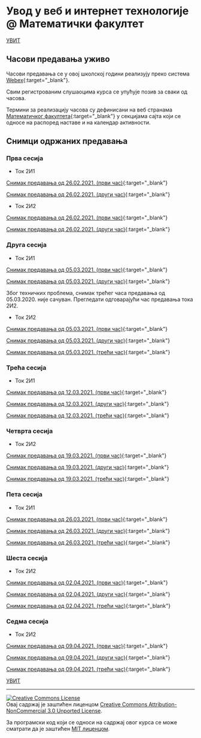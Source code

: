 # Увод у веб и интернет технологије @ Математички факултет

[УВИТ](../../README.md)

## Часови предавања уживо

Часови предавања се у овој школској години реализују преко система [Webex](https://www.webex.com/){:target="_blank"}.

Свим регистрованим слушаоцима курса се упућује позив за сваки од часова.

Термини за реализацију часова су дефинисани на веб странама [Математичког факултета](http://www.math.rs/){:target="_blank"} у секцијама сајта који се односе на распоред наставе и на календар активности.

## Снимци одржаних предавања

### Прва сесија

- Ток 2И1

[Снимак предавања од 26.02.2021. (први час)](https://youtu.be/djAr6S6uSFM){:target="_blank"}

[Снимак предавања од 26.02.2021. (други час)](https://youtu.be/DsJh-W-KoyQ){:target="_blank"}

- Ток 2И2

[Снимак предавања од 26.02.2021. (први час)](https://youtu.be/D_-yVnkPyqU){:target="_blank"}

[Снимак предавања од 26.02.2021. (други час)](https://youtu.be/oEp88DwQmsc){:target="_blank"}

### Друга сесија

- Ток 2И1

[Снимак предавања од 05.03.2021. (први час)](https://youtu.be/2swrIevQBZ8){:target="_blank"}

[Снимак предавања од 05.03.2021. (други час)](https://youtu.be/GdcYvRVHO2o){:target="_blank"}

Због техничких проблема, снимак трећег часа предавања од 05.03.2020. није сачуван.
Прегледати одговарајући час предавања тока 2И2.

- Ток 2И2

[Снимак предавања од 05.03.2021. (први час)](https://youtu.be/T7EWS4cfF3Q){:target="_blank"}

[Снимак предавања од 05.03.2021. (други час)](https://youtu.be/qzvN7LdjFAw){:target="_blank"}

[Снимак предавања од 05.03.2021. (трећи час)](https://youtu.be/rGVb3FgYMsQ){:target="_blank"}

### Трећа сесија

- Ток 2И1

[Снимак предавања од 12.03.2021. (први час)](https://youtu.be/uT5Q_HVcARI){:target="_blank"}

[Снимак предавања од 12.03.2021. (други час)](https://youtu.be/OIyI8sMBi7E){:target="_blank"}

[Снимак предавања од 12.03.2021. (трећи час)](https://youtu.be/9dOuY8pigsk){:target="_blank"}

### Четврта сесија

- Ток 2И2

[Снимак предавања од 19.03.2021. (први час)](https://youtu.be/Xd0ZX3577HY){:target="_blank"}

[Снимак предавања од 19.03.2021. (други час)](https://youtu.be/sPNCXctVRio){:target="_blank"}

[Снимак предавања од 19.03.2021. (трећи час)](https://youtu.be/t9Kh_zEw3DQ){:target="_blank"}

### Пета сесија

- Ток 2И1

[Снимак предавања од 26.03.2021. (први час)](https://youtu.be/lmuz-IiZGiY){:target="_blank"}

[Снимак предавања од 26.03.2021. (други час)](https://youtu.be/r8Il8a-xx5Q){:target="_blank"}

[Снимак предавања од 26.03.2021. (трећи час)](https://youtu.be/LYoIYpPKIcw){:target="_blank"}

### Шеста сесија

- Ток 2И2

[Снимак предавања од 02.04.2021. (први час)](https://youtu.be/GFHKIcXiANk){:target="_blank"}

[Снимак предавања од 02.04.2021. (други час)](https://youtu.be/1Vd_edohm_k){:target="_blank"}

[Снимак предавања од 02.04.2021. (трећи час)](https://youtu.be/syxQMsd9PHk){:target="_blank"}

### Седма сесија

- Ток 2И2

[Снимак предавања од 09.04.2021. (први час)](https://youtu.be/t8HdveGPYqE){:target="_blank"}

[Снимак предавања од 09.04.2021. (други час)](https://youtu.be/tSW6aoxxb3A){:target="_blank"}

[Снимак предавања од 09.04.2021. (трећи час)](https://youtu.be/x3_Eg7bNpuo){:target="_blank"}

[УВИТ](../../README.md)

---

<a rel="license" href="http://creativecommons.org/licenses/by-nc/3.0/"><img alt="Creative Commons License" style="border-width:0" src="https://i.creativecommons.org/l/by-nc/3.0/88x31.png" /></a><br />Овај садржај је заштићен лиценцом <a rel="license" href="http://creativecommons.org/licenses/by-nc/3.0/">Creative Commons Attribution-NonCommercial 3.0 Unported License</a>.

За програмски код који се односи на садржај овог курса се може сматрати да је заштићен [MIT лиценцом](/LICENSE).

